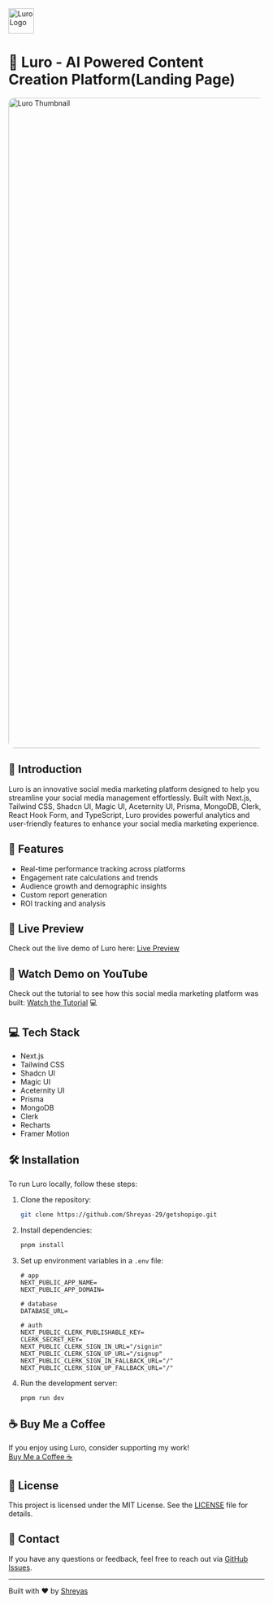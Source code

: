 <img src="https://github.com/user-attachments/assets/a1d7ced5-e6fc-41fd-9256-9d73a5f33597" alt="Luro Logo" width="50" height="50">


# 🔗 Luro - AI Powered Content Creation Platform(Landing Page)

<!-- <img src="https://github.com/user-attachments/assets/deab03fd-4234-44c3-a6ad-484c4a1a02a1" alt="Linkify Thubmnail"> -->
<img src="https://github.com/user-attachments/assets/0ff7129e-2f5d-48ae-913d-d4fd1507e613" alt="Luro Thumbnail" style="border-radius: 12px;" width="1280">


## 🌟 Introduction
Luro is an innovative social media marketing platform designed to help you streamline your social media management effortlessly. Built with Next.js, Tailwind CSS, Shadcn UI, Magic UI, Aceternity UI, Prisma, MongoDB, Clerk, React Hook Form, and TypeScript, Luro provides powerful analytics and user-friendly features to enhance your social media marketing experience.

## 🚀 Features

- Real-time performance tracking across platforms
- Engagement rate calculations and trends
- Audience growth and demographic insights
- Custom report generation
- ROI tracking and analysis

## 🔗 Live Preview

Check out the live demo of Luro here: [Live Preview](http://getshopigo.vercel.app)

## 🎥 Watch Demo on YouTube

Check out the tutorial to see how this social media marketing platform was built: [Watch the Tutorial](https://youtu.be/q8mOwYrpAHA?si=XpGy9VIKkaWJmfPL) 💻 

## 💻 Tech Stack

* Next.js
* Tailwind CSS
* Shadcn UI
* Magic UI
* Aceternity UI
* Prisma
* MongoDB
* Clerk
* Recharts
* Framer Motion

## 🛠️ Installation
To run Luro locally, follow these steps:

1. Clone the repository:
    ```bash
    git clone https://github.com/Shreyas-29/getshopigo.git
    ```
2. Install dependencies:
    ```bash
    pnpm install
    ```
3. Set up environment variables in a `.env` file:
    ```
    # app
    NEXT_PUBLIC_APP_NAME=
    NEXT_PUBLIC_APP_DOMAIN=

    # database
    DATABASE_URL=

    # auth
    NEXT_PUBLIC_CLERK_PUBLISHABLE_KEY=
    CLERK_SECRET_KEY=
    NEXT_PUBLIC_CLERK_SIGN_IN_URL="/signin"
    NEXT_PUBLIC_CLERK_SIGN_UP_URL="/signup"
    NEXT_PUBLIC_CLERK_SIGN_IN_FALLBACK_URL="/"
    NEXT_PUBLIC_CLERK_SIGN_UP_FALLBACK_URL="/"
    ```

4. Run the development server:
    ```bash
    pnpm run dev
    ```

## ☕ Buy Me a Coffee
If you enjoy using Luro, consider supporting my work!  
[Buy Me a Coffee ☕](https://buymeacoffee.com/shreyas29)

## 📜 License
This project is licensed under the MIT License. See the [LICENSE](LICENSE) file for details.

## 💬 Contact
If you have any questions or feedback, feel free to reach out via [GitHub Issues](https://github.com/Shreyas-29/getshopigo/issues).

---

Built with ❤️ by [Shreyas](https://shreyas-sihasane.vercel.app/)
